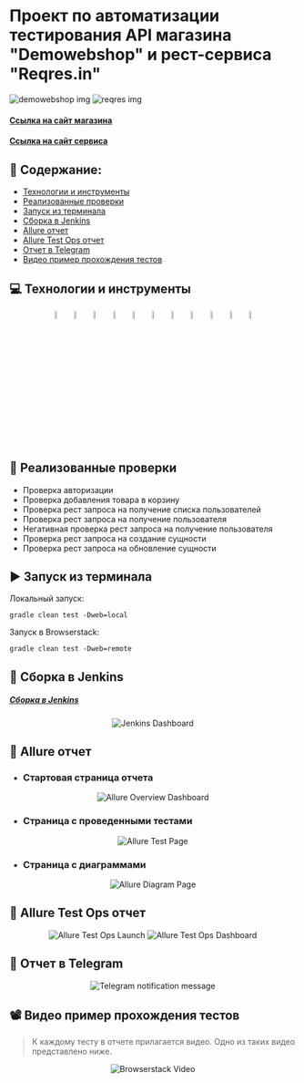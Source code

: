 # Проект по автоматизации тестирования API магазина "Demowebshop" и рест-сервиса "Reqres.in"
<img title="demowebshop img" src="images/demowebshop.png">
<img title="reqres img" src="images/reqresIn.png">

#### <a target="_blank" href="http://demowebshop.tricentis.com/">Ссылка на сайт магазина</a>
#### <a target="_blank" href="https://reqres.in/">Ссылка на сайт сервиса</a>


## :floppy_disk: Содержание:
- <a href="#computer-технологии-и-инструменты">Технологии и инструменты</a>
- <a href="#notebook_with_decorative_cover-реализованные-проверки">Реализованные проверки</a>
- <a href="#arrow_forward-запуск-из-терминала">Запуск из терминала</a>
- <a href="#electric_plug-сборка-в-Jenkins">Сборка в Jenkins</a>
- <a href="#open_book-allure-отчет">Allure отчет</a>
- <a href="#hammer-allure-test-ops-отчет">Allure Test Ops отчет</a>
- <a href="#robot-отчет-в-telegram">Отчет в Telegram</a>
- <a href="#film_projector-видео-пример-прохождения-тестов">Видео пример прохождения тестов</a>

## :computer: Технологии и инструменты
<p align="center">
<img width="6%" title="IntelliJ IDEA" src="images/logo/Intelij_IDEA.svg">
<img width="6%" title="Java" src="images/logo/Java.svg">
<img width="6%" title="Selenide" src="images/logo/Selenide.svg">
<img width="6%" title="Appium" src="images/logo/appium.svg">
<img width="6%" title="Selenoid" src="images/logo/Selenoid.svg">
<img width="6%" title="Allure Report" src="images/logo/Allure_Report.svg">
<img width="6%" title="Gradle" src="images/logo/Gradle.svg">
<img width="6%" title="JUnit5" src="images/logo/JUnit5.svg">
<img width="6%" title="GitHub" src="images/logo/GitHub.svg">
<img width="6%" title="Jenkins" src="images/logo/Jenkins.svg">
<img width="6%" title="Telegram" src="images/logo/Telegram.svg">
</p>

## :notebook_with_decorative_cover: Реализованные проверки
- Проверка авторизации
- Проверка добавления товара в корзину
- Проверка рест запроса на получение списка пользователей
- Проверка рест запроса на получение пользователя
- Негативная проверка рест запроса на получение пользователя
- Проверка рест запроса на создание сущности
- Проверка рест запроса на обновление сущности

## :arrow_forward: Запуск из терминала
Локальный запуск:
```
gradle clean test -Dweb=local
```
Запуск в Browserstack:
```
gradle clean test -Dweb=remote
```

## :electric_plug: Сборка в Jenkins
##### <a target="_blank" href="https://jenkins.autotests.cloud/view/C12-BochkarevAlexej/job/C12-BochkarevAlexej-lesson18/">Сборка в Jenkins</a>
<p align="center">
<img title="Jenkins Dashboard" src="images/jenkinsrest.png">
</p>  

## :open_book: Allure отчет
- ### Стартовая страница отчета
<p align="center">
<img title="Allure Overview Dashboard" src="images/allureRest.png">
</p>

- ### Страница с проведенными тестами
<p align="center">
<img title="Allure Test Page" src="images/allureRestsuites.png">
</p>

- ### Страница с диаграммами
<p align="center">
<img title="Allure Diagram Page" src="images/allreRestgraphs.png">
</p>


## :hammer: Allure Test Ops отчет
<p align="center">
<img title="Allure Test Ops Launch" src="images/allureTestOpsLaunchRest.png">
<img title="Allure Test Ops Dashboard" src="images/allureTORest.png">
</p>

## :robot: Отчет в Telegram
<p align="center">
<img title="Telegram notification message" src="images/telegramrest.png">
</p>

## :film_projector: Видео пример прохождения тестов
> К каждому тесту в отчете прилагается видео. Одно из таких видео представлено ниже.
<p align="center">
  <img title="Browserstack Video" src="images/gif/shopVideo.gif">
</p>
